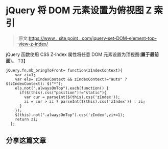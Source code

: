# jQuery 将 DOM 元素设置为俯视图 Z 索引

> 原文:[https://www . site point . com/jquery-set-DOM-element-top-view-z-index/](https://www.sitepoint.com/jquery-set-dom-element-top-view-z-index/)

jQuery 函数使用 CSS Z-Index 属性将任意 DOM 元素设置为顶视图(**置于最前面**)。
T3】

```
jQuery.fn.mb_bringToFront= function(zIndexContext){
    var zi=1;
    var els= zIndexContext && zIndexContext!="auto" ? $(zIndexContext): $("*");
    els.not(".alwaysOnTop").each(function() {
      if($(this).css("position")!="static"){
        var cur = parseInt($(this).css('zIndex'));
        zi = cur > zi ? parseInt($(this).css('zIndex')) : zi;
      }
    });
    $(this).not(".alwaysOnTop").css('zIndex',zi+=1);
    return zi;
  };
```

## 分享这篇文章